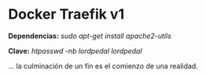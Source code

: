 # Docker Traefik v1

**Dependencias:** *sudo apt-get install apache2-utils*

**Clave:** *htpasswd -nb lordpedal lordpedal*

... la culminación de un fin es el comienzo de una realidad.
